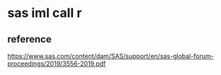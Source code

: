 # sas iml call r
## reference
https://www.sas.com/content/dam/SAS/support/en/sas-global-forum-proceedings/2019/3556-2019.pdf

